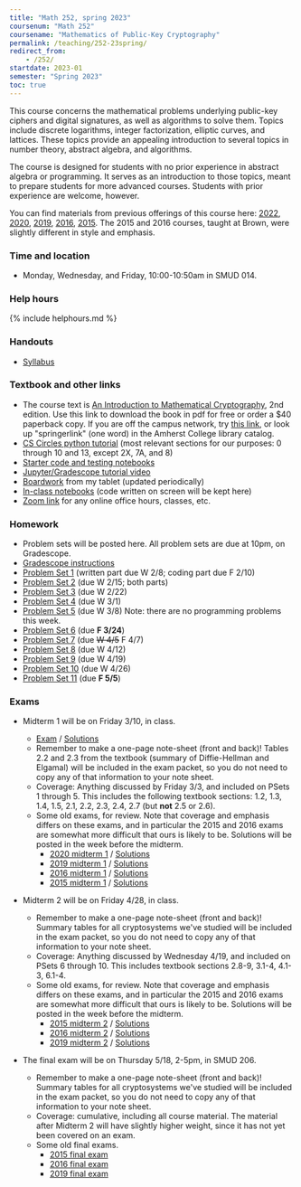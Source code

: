 ```yaml
---
title: "Math 252, spring 2023"
coursenum: "Math 252"
coursename: "Mathematics of Public-Key Cryptography"
permalink: /teaching/252-23spring/
redirect_from:
    - /252/
startdate: 2023-01
semester: "Spring 2023"
toc: true
---
```


This course concerns the mathematical problems underlying public-key ciphers and digital signatures, as well as algorithms to solve them. Topics include discrete logarithms, integer factorization, elliptic curves, and lattices. These topics provide an appealing introduction to several topics in number theory, abstract algebra, and algorithms.

The course is designed for students with no prior experience in abstract algebra or programming. It serves as an introduction to those topics, meant to prepare students for more advanced courses. Students with prior experience are welcome, however.

You can find materials from previous offerings of this course here: [2022](../252-22spring), [2020](../252-20spring), [2019](../252-19spring), [2016](../158-16fall), [2015](../158-15fall). The 2015 and 2016 courses, taught at Brown, were slightly different in style and emphasis.

### Time and location
* Monday, Wednesday, and Friday, 10:00-10:50am in SMUD 014.

### Help hours

{% include helphours.md %}

### Handouts

*   [Syllabus](handouts/syllabus.pdf)
<!--handouts-->

### Textbook and other links

*   The course text is [An Introduction to Mathematical Cryptography](https://link.springer.com/book/10.1007/978-1-4939-1711-2), 2nd edition. Use this link to download the book in pdf for free or order a $40 paperback copy. If you are off the campus network, try [this link](https://link.springer.com.ezproxy.amherst.edu/book/10.1007/978-1-4939-1711-2), or look up "springerlink" (one word) in the Amherst College library catalog.
*   [CS Circles python tutorial](https://cscircles.cemc.uwaterloo.ca/) (most relevant sections for our purposes: 0 through 10 and 13, except 2X, 7A, and 8)
*   [Starter code and testing notebooks](https://www.dropbox.com/sh/640n4qcsk468x1w/AABiecoKI6-X2i99pX0CqpG4a?dl=0)
*   [Jupyter/Gradescope tutorial video](https://www.dropbox.com/s/5ww4hq5ohfqdixr/252programmingTutorial.mp4?dl=0)
*   [Boardwork](https://www.dropbox.com/sh/9ynk20ozwjrxyp5/AADEFui6_gAt7mpxEep2dNWxa?dl=0) from my tablet (updated periodically)
*   [In-class notebooks](https://www.dropbox.com/sh/iqln2gj4n1m6l58/AABdzH-2VPDjaD6tTqdD5Zb5a?dl=0) (code written on screen will be kept here)
*   [Zoom link](https://amherstcollege.zoom.us/j/97816492611?pwd=VnFGcktXWTFXc2lTa2tXQVlkMU5Vdz09) for any online office hours, classes, etc.


### Homework

* Problem sets will be posted here. All problem sets are due at 10pm, on Gradescope.
* [Gradescope instructions](handouts/gsinfo.pdf)
* [Problem Set 1](psets/pset1.pdf) (written part due W 2/8; coding part due F 2/10)
* [Problem Set 2](psets/pset2.pdf) (due W 2/15; both parts)
* [Problem Set 3](psets/pset3.pdf) (due W 2/22)
* [Problem Set 4](psets/pset4.pdf) (due W 3/1)
* [Problem Set 5](psets/pset5.pdf) (due W 3/8) Note: there are no programming problems this week.
* [Problem Set 6](psets/pset6.pdf) (due <b>F 3/24</b>)
* [Problem Set 7](psets/pset7.pdf) (due ~~W 4/5~~ F 4/7)
* [Problem Set 8](psets/pset8.pdf) (due W 4/12)
* [Problem Set 9](psets/pset9.pdf) (due W 4/19)
* [Problem Set 10](psets/pset10.pdf) (due W 4/26)
* [Problem Set 11](psets/pset11.pdf) (due **F 5/5**)
<!--psets-->

### Exams

* Midterm 1 will be on Friday 3/10, in class.
    * [Exam](https://moodle.amherst.edu/pluginfile.php/1010111/mod_resource/content/1/midterm1compact.pdf) / [Solutions](https://moodle.amherst.edu/pluginfile.php/1010112/mod_resource/content/1/midterm1-soln.pdf)
    * Remember to make a one-page note-sheet (front and back)! Tables 2.2 and 2.3 from the textbook (summary of Diffie-Hellman and Elgamal) will be included in the exam packet, so you do not need to copy any of that information to your note sheet.
    * Coverage: Anything discussed by Friday 3/3, and included on PSets 1 through 5. This includes the following textbook sections: 1.2, 1.3, 1.4, 1.5, 2.1, 2.2, 2.3, 2.4, 2.7 (but **not** 2.5 or 2.6).
    * Some old exams, for review. Note that coverage and emphasis differs on these exams, and in particular the 2015 and 2016 exams are somewhat more difficult that ours is likely to be. Solutions will be posted in the week before the midterm.
        * [2020 midterm 1](../252-22spring/exams/midterm1-2020.pdf) / [Solutions](https://moodle.amherst.edu/pluginfile.php/1009145/mod_resource/content/1/midterm1-2020-soln.pdf)
        * [2019 midterm 1](../252-22spring/exams/midterm1-2019.pdf) / [Solutions](https://moodle.amherst.edu/pluginfile.php/1009146/mod_resource/content/1/midterm1-2019-soln.pdf)
        * [2016 midterm 1](../252-22spring/exams/midterm1-2016.pdf) / [Solutions](https://moodle.amherst.edu/pluginfile.php/1009147/mod_resource/content/1/midterm1-2016-soln.pdf)
        * [2015 midterm 1](../252-22spring/exams/midterm1-2015.pdf) / [Solutions](https://moodle.amherst.edu/pluginfile.php/1009148/mod_resource/content/1/midterm1-2015-soln.pdf)

* Midterm 2 will be on Friday 4/28, in class.
    * Remember to make a one-page note-sheet (front and back)! Summary tables for all cryptosystems we've studied will be included in the exam packet, so you do not need to copy any of that information to your note sheet.
    * Coverage: Anything discussed by Wednesday 4/19, and included on PSets 6 through 10. This includes textbook sections 2.8-9, 3.1-4, 4.1-3, 6.1-4.
    * Some old exams, for review. Note that coverage and emphasis differs on these exams, and in particular the 2015 and 2016 exams are somewhat more difficult that ours is likely to be. Solutions will be posted in the week before the midterm.
        * [2015 midterm 2](exams/midterm2practice/midterm2-2015.pdf) / [Solutions](https://moodle.amherst.edu/pluginfile.php/1019715/mod_resource/content/1/midterm2-2015soln.pdf)
        * [2016 midterm 2](exams/midterm2practice/midterm2-2016.pdf) / [Solutions](https://moodle.amherst.edu/pluginfile.php/1019716/mod_resource/content/1/midterm2-2016soln.pdf)
        * [2019 midterm 2](exams/midterm2practice/midterm2-2019.pdf) / [Solutions](https://moodle.amherst.edu/pluginfile.php/1019717/mod_resource/content/1/midterm2-2019soln.pdf)


* The final exam will be on Thursday 5/18, 2-5pm, in SMUD 206.
    * Remember to make a one-page note-sheet (front and back)! Summary tables for all cryptosystems we've studied will be included in the exam packet, so you do not need to copy any of that information to your note sheet.
    * Coverage: cumulative, including all course material. The material after Midterm 2 will have slightly higher weight, since it has not yet been covered on an exam.
    * Some old final exams.
        * [2015 final exam](../252-22spring/exams/midterm2practice/final-2015.pdf)
        * [2016 final exam](../252-22spring/exams/midterm2practice/final-2016.pdf)
        * [2019 final exam](../252-22spring/exams/midterm2practice/final-2019.pdf)
